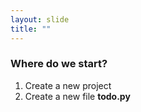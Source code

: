 ```yaml
---
layout: slide
title: ""
---
```

### Where do we start?

1. Create a new project
2. Create a new file **todo.py**
